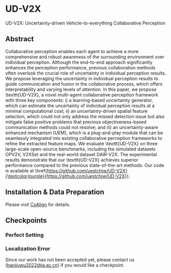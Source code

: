 # UD-V2X
UD-V2X: Uncertainty-driven Vehicle-to-everything Collaborative Perception  
## Abstract
Collaborative perception enables each agent to achieve a more comprehensive and robust awareness of the surrounding environment over individual perception. Although the end-to-end approach significantly enhances the perception performance, previous collaboration methods often overlook the crucial role of uncertainty in individual perception results. We propose leveraging the uncertainty in individual perception results to guide communication and fusion in the collaborative process, which offers interpretability and varying levels of attention. In this paper, we propose \texttt{UD-V2X}, a novel multi-agent collaborative perception framework with three key components: i) a learning-based uncertainty generator, which can estimate the uncertainty of individual perception results at a minimal computational cost; ii) an uncertainty-driven spatial feature selection, which could not only address the missed detection issue but also mitigate false positive problems that previous objectiveness-based communication methods could not resolve; and iii) an uncertainty-aware enhanced mechanism (UEM), which is a plug-and-play module that can be seamlessly integrated into existing collaborative perception frameworks to refine the extracted feature maps. We evaluate \texttt{UD-V2X} on three large-scale open-source benchmarks, including the simulated datasets OPV2V, V2XSet and the real-world dataset DAIR-V2X. The experimental results demonstrate that our \texttt{UD-V2X} achieves superior performance compared to the previous state-of-the-art methods. Our code is available at \href{https://github.com/uestchjw/UD-V2X}{\textcolor{purple}{https://github.com/uestchjw/UD-V2X}}.
## Installation & Data Preparation
Please visit [CoAlign](https://github.com/yifanlu0227/CoAlign) for details.
## Checkpoints
### Perfect Setting
### Localization Error

Since our work has not been accepted yet, please contact us (haojiuwu2022@ia.ac.cn) if you would like a checkpoint. 
